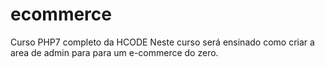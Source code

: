 # ecommerce
Curso PHP7 completo da HCODE
Neste curso será ensinado como criar a area de admin para para um e-commerce
do zero.
